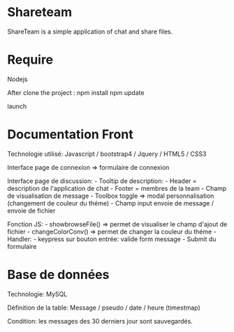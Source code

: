 # Shareteam

ShareTeam is a simple application of chat and share files.

# Require

Nodejs

After clone the project :
npm install
npm update

launch

# Documentation Front

Technologie utilisé: Javascript / bootstrap4 / Jquery / HTML5 / CSS3

Interface page de connexion => formulaire de connexion

Interface page de discussion:
    - Tooltip de description:
        - Header = description de l'application de chat
        - Footer = membres de la team
    - Champ de visualisation de message
    - Toolbox toggle => modal personnalisation (changement de couleur du théme)
    - Champ input envoie de message / envoie de fichier

Fonction JS:
    - showbrowseFile() => permet de visualiser le champ d'ajout de fichier
    - changeColorConv() => permet de changer la couleur du théme
    - Handler:
        - keypress sur bouton entrée: valide form message
        - Submit du formulaire

# Base de données

Technologie: MySQL

Définition de la table: Message / pseudo / date / heure (timestmap)

Condition: les messages des 30 derniers jour sont sauvegardés.
